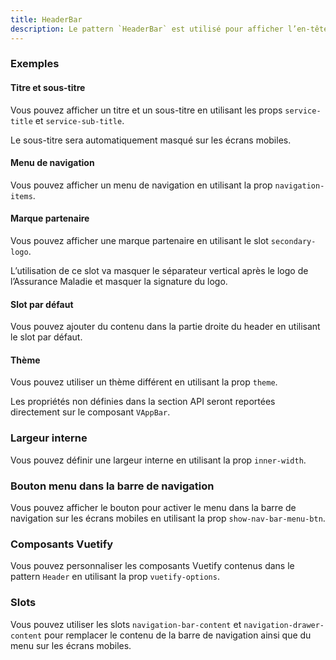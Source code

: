 ```yaml
---
title: HeaderBar
description: Le pattern `HeaderBar` est utilisé pour afficher l’en-tête d’une page ainsi qu’une barre de navigation.
---
```


<doc-tabs>

<doc-tab-item label="Utilisation">
<doc-usage name="header-bar"></doc-usage>

### Exemples

#### Titre et sous-titre

Vous pouvez afficher un titre et un sous-titre en utilisant les props `service-title` et `service-sub-title`.

<doc-alert type="info">
Le sous-titre sera automatiquement masqué sur les écrans mobiles.
</doc-alert>

<doc-example file="header-bar/title-sub-title"></doc-example>

#### Menu de navigation

Vous pouvez afficher un menu de navigation en utilisant la prop `navigation-items`.

<doc-example file="header-bar/navigation-bar"></doc-example>

#### Marque partenaire

Vous pouvez afficher une marque partenaire en utilisant le slot `secondary-logo`.

<doc-alert type="info">
L’utilisation de ce slot va masquer le séparateur vertical après le logo de l’Assurance Maladie et masquer la signature du logo.
</doc-alert>

<doc-example file="header-bar/secondary-logo-slot"></doc-example>

#### Slot par défaut

Vous pouvez ajouter du contenu dans la partie droite du header en utilisant le slot par défaut.

<doc-example file="header-bar/default-slot"></doc-example>

#### Thème

Vous pouvez utiliser un thème différent en utilisant la prop `theme`.

<doc-example file="header-bar/themes"></doc-example>

</doc-tab-item>

<doc-tab-item label="API">

<doc-alert type="info">

Les propriétés non définies dans la section API seront reportées directement sur le composant `VAppBar`.

</doc-alert>

<doc-api name="header-bar"></doc-api>
</doc-tab-item>

<doc-tab-item label="Personnalisation">

### Largeur interne

Vous pouvez définir une largeur interne en utilisant la prop `inner-width`.

<doc-example file="header-bar/inner-width"></doc-example>

### Bouton menu dans la barre de navigation

Vous pouvez afficher le bouton pour activer le menu dans la barre de navigation sur les écrans mobiles en utilisant la prop `show-nav-bar-menu-btn`.

<doc-example file="header-bar/nav-bar-menu-btn"></doc-example>

### Composants Vuetify

Vous pouvez personnaliser les composants Vuetify contenus dans le pattern `Header` en utilisant la prop `vuetify-options`.

<doc-example file="header-bar/options"></doc-example>

### Slots

Vous pouvez utiliser les slots `navigation-bar-content` et `navigation-drawer-content` pour remplacer le contenu de la barre de navigation ainsi que du menu sur les écrans mobiles.

<doc-example file="header-bar/slots"></doc-example>

</doc-tab-item>

</doc-tabs>

<doc-sticky-button icon title="Vue d'ensemble" target="../../demarrer/vue-ensemble" :hidden="false"></doc-sticky-button>
